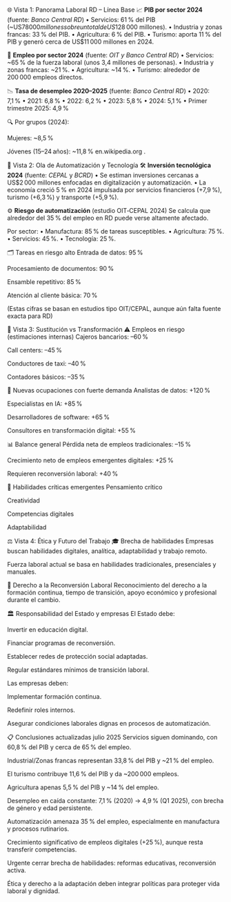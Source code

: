 🌐 Vista 1: Panorama Laboral RD – Línea Base
📈 **PIB por sector 2024** (fuente: *Banco Central RD*)
• Servicios: 61 % del PIB (~US$78 000 millones sobre un total de US$128 000 millones).
• Industria y zonas francas: 33 % del PIB.
• Agricultura: 6 % del PIB.
• Turismo: aporta 11 % del PIB y generó cerca de US$11 000 millones en 2024.

👥 **Empleo por sector 2024** (fuente: *OIT y Banco Central RD*)
• Servicios: ~65 % de la fuerza laboral (unos 3,4 millones de personas).
• Industria y zonas francas: ~21 %.
• Agricultura: ~14 %.
• Turismo: alrededor de 200 000 empleos directos.

📉 **Tasa de desempleo 2020–2025** (fuente: *Banco Central RD*)
• 2020: 7,1 %
• 2021: 6,8 %
• 2022: 6,2 %
• 2023: 5,8 %
• 2024: 5,1 %
• Primer trimestre 2025: 4,9 %

🔍 Por grupos (2024):

Mujeres: ~8,5 %

Jóvenes (15–24 años): ~11,8 % 
en.wikipedia.org
.

🤖 Vista 2: Ola de Automatización y Tecnología
🛠️ **Inversión tecnológica 2024** (fuente: *CEPAL* y *BCRD*)
• Se estiman inversiones cercanas a US$2 000 millones enfocadas en digitalización y automatización.
• La economía creció 5 % en 2024 impulsada por servicios financieros (+7,9 %), turismo (+6,3 %) y transporte (+5,9 %).

⚙️ **Riesgo de automatización** (estudio OIT‑CEPAL 2024)
Se calcula que alrededor del 35 % del empleo en RD puede verse altamente afectado.

Por sector:
• Manufactura: 85 % de tareas susceptibles.
• Agricultura: 75 %.
• Servicios: 45 %.
• Tecnología: 25 %.

🗂️ Tareas en riesgo alto
Entrada de datos: 95 %

Procesamiento de documentos: 90 %

Ensamble repetitivo: 85 %

Atención al cliente básica: 70 %

(Estas cifras se basan en estudios tipo OIT/CEPAL, aunque aún falta fuente exacta para RD)

🔄 Vista 3: Sustitución vs Transformación
⚠️ Empleos en riesgo (estimaciones internas)
Cajeros bancarios: –60 %

Call centers: –45 %

Conductores de taxi: –40 %

Contadores básicos: –35 %

🚀 Nuevas ocupaciones con fuerte demanda
Analistas de datos: +120 %

Especialistas en IA: +85 %

Desarrolladores de software: +65 %

Consultores en transformación digital: +55 %

📊 Balance general
Pérdida neta de empleos tradicionales: –15 %

Crecimiento neto de empleos emergentes digitales: +25 %

Requieren reconversión laboral: +40 %

🧠 Habilidades críticas emergentes
Pensamiento crítico

Creatividad

Competencias digitales

Adaptabilidad

⚖️ Vista 4: Ética y Futuro del Trabajo
🎓 Brecha de habilidades
Empresas buscan habilidades digitales, analítica, adaptabilidad y trabajo remoto.

Fuerza laboral actual se basa en habilidades tradicionales, presenciales y manuales.

👤 Derecho a la Reconversión Laboral
Reconocimiento del derecho a la formación continua, tiempo de transición, apoyo económico y profesional durante el cambio.

🏛️ Responsabilidad del Estado y empresas
El Estado debe:

Invertir en educación digital.

Financiar programas de reconversión.

Establecer redes de protección social adaptadas.

Regular estándares mínimos de transición laboral.

Las empresas deben:

Implementar formación continua.

Redefinir roles internos.

Asegurar condiciones laborales dignas en procesos de automatización.

📋 Conclusiones actualizadas julio 2025
Servicios siguen dominando, con 60,8 % del PIB y cerca de 65 % del empleo.

Industrial/Zonas francas representan 33,8 % del PIB y ~21 % del empleo.

El turismo contribuye 11,6 % del PIB y da ~200 000 empleos.

Agricultura apenas 5,5 % del PIB y ~14 % del empleo.

Desempleo en caída constante: 7,1 % (2020) → 4,9 % (Q1 2025), con brecha de género y edad persistente.

Automatización amenaza 35 % del empleo, especialmente en manufactura y procesos rutinarios.

Crecimiento significativo de empleos digitales (+25 %), aunque resta transferir competencias.

Urgente cerrar brecha de habilidades: reformas educativas, reconversión activa.

Ética y derecho a la adaptación deben integrar políticas para proteger vida laboral y dignidad.

